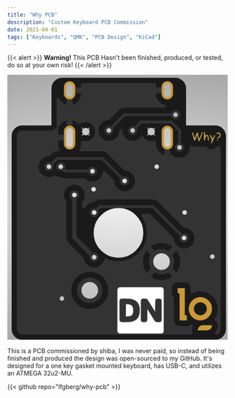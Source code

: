 ```yaml
---
title: "Why PCB"
description: "Custom Keyboard PCB Commission"
date: 2021-04-01
tags: ["Keyboards", "QMK", "PCB Design", "KiCad"]
---
```

{{< alert >}}
**Warning!** This PCB Hasn't been finished, produced, or tested, do so at your own risk!
{{< /alert >}}

![PCB Image](content/posts/keyboards/why/featured.png "Back of the PCB")

This is a PCB commissioned by shiba, I was never paid, so instead of being finished and produced the design was open-sourced to my GitHub. It's designed for a one key gasket mounted keyboard, has USB-C, and utilizes an ATMEGA 32u2-MU.

{{< github repo="lfgberg/why-pcb" >}}
